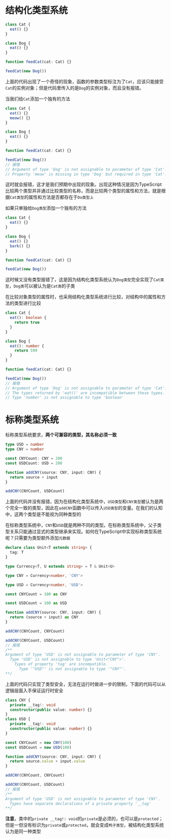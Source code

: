 # 结构化类型系统

```ts
class Cat {
  eat() {}
}

class Dog {
  eat() {}
}

function feedCat(cat: Cat) {}

feedCat(new Dog())
```

上面的代码出现了一个奇怪的现象，函数的参数类型标注为了`Cat`，应该只能接受`Cat`的实例对象；但是代码里传入的是`Dog`的实例对象，而且没有报错。

当我们给`Cat`添加一个独有的方法

```ts
class Cat {
  eat() {}
  meow() {}
}

class Dog {
  eat() {}
}

function feedCat(cat: Cat) {}

feedCat(new Dog())
// 报错
// Argument of type 'Dog' is not assignable to parameter of type 'Cat'.
// Property 'meow' is missing in type 'Dog' but required in type 'Cat'.
```

这时就会报错，这才是我们预期中出现的现象。出现这种情况是因为TypeScript比较两个类型并非通过比较类型的名称，而是比较两个类型的属性和方法，就是根据`Cat类型`的属性和方法是否都存在于`Do类型上`

如果只单独给`Dog类型`添加一个独有的方法

```ts
class Cat {
  eat() {}
}

class Dog {
  eat() {}
  bark() {}
}

function feedCat(cat: Cat) {}

feedCat(new Dog())
```

这时候又没有类型报错了，这是因为结构化类型系统认为`Dog类型`完全实现了`Cat类型`，`Dog类`可以被认为是`Cat类`的子类

在比较对象类型的属性时，也采用结构化类型系统进行比较，对结构中的属性和方法的类型进行比较

```ts
class Cat {
  eat(): boolean {
    return true
  }
}

class Dog {
  eat(): number {
    return 599
  }
}

function feedCat(cat: Cat) {}

feedCat(new Dog())
// 报错
// Argument of type 'Dog' is not assignable to parameter of type 'Cat'.
// The types returned by 'eat()' are incompatible between these types.
// Type 'number' is not assignable to type 'boolean'
```

# 标称类型系统

标称类型系统要求，**两个可兼容的类型，其名称必须一致**

```ts
type USD = number
type CNY = number

const CNYCount: CNY = 200
const USDCount: USD = 200

function addCNY(source: CNY, input: CNY) {
  return source + input
}

addCNY(CNYCount, USDCount)
```

上面的代码并没有报错，因为在结构化类型系统中，`USD类型`和`CNY类型`被认为是两个完全一致的类型，因此在`addCNY`函数中可以传入`USD类型`的变量。在我们的认知中，这两个类型是不能视为同种类型的

在标称类型系统中，`CNY`和`USD`就是两种不同的类型。在标称类型系统中，父子类型关系只能通过显式的类型继承来实现。如何在TypeScript中实现标称类型系统呢？只需要为类型额外添加`元数据`

```ts
declare class Unit<T extends string> {
  tag: T
}

type Currency<T, U extends string> = T & Unit<U>

type CNY = Currency<number, 'CNY'>

type USD = Currency<number, 'USD'>

const CNYCount = 100 as CNY

const USDCount = 100 as USD

function addCNY(source: CNY, input: CNY) {
  return (source + input) as CNY
}

addCNY(CNYCount, CNYCount)

addCNY(CNYCount, USDCount)
// 报错
/**
Argument of type 'USD' is not assignable to parameter of type 'CNY'.
  Type 'USD' is not assignable to type 'Unit<"CNY">'.
    Types of property 'tag' are incompatible.
      Type '"USD"' is not assignable to type '"CNY"'.
**/
```

上面的代码只实现了类型安全，无法在运行时做进一步的限制，下面的代码可以从逻辑层面入手保证运行时安全

```ts
class CNY {
  private __tag!: void
  constructor(public value: number) {}
}
class USD {
  private __tag!: void
  constructor(public value: number) {}
}

const CNYCount = new CNY(100)
const USDCount = new USD(100)

function addCNY(source: CNY, input: CNY) {
  return source.value + input.value
}

addCNY(CNYCount, CNYCount)

addCNY(CNYCount, USDCount)
// 报错
/**
Argument of type 'USD' is not assignable to parameter of type 'CNY'.
  Types have separate declarations of a private property '__tag'
**/
```

**注意**，类中的`private __tag!: void`的`private`是必须的，也可以是`protected`；但是一但没有标识为`private`或`protected`，就会变成`鸭子类型`，被结构化类型系统认为是同一种类型
